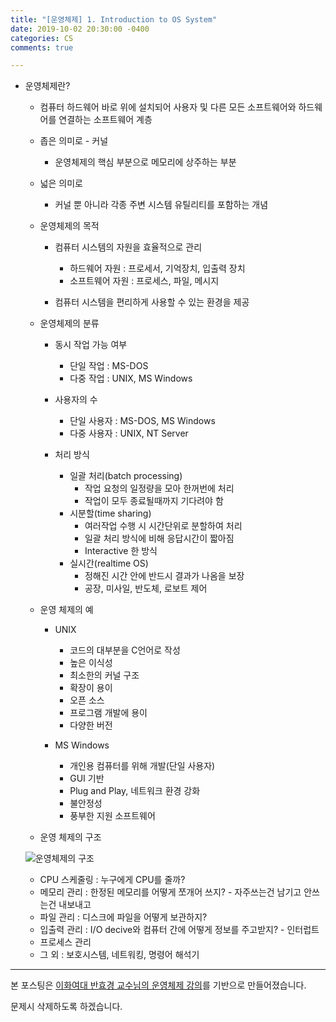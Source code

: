 ```yaml
---
title: "[운영체제] 1. Introduction to OS System"
date: 2019-10-02 20:30:00 -0400
categories: CS
comments: true

---
```


- 운영체제란?

    - 컴퓨터 하드웨어 바로 위에 설치되어 사용자 및 다른 모든 소프트웨어와 하드웨어를 연결하는 소프트웨어 계층

    - 좁은 의미로 - 커널

      - 운영체제의 핵심 부분으로 메모리에 상주하는 부분

    - 넓은 의미로 

      - 커널 뿐 아니라 각종 주변 시스템 유틸리티를 포함하는 개념

  - 운영체제의 목적

    - 컴퓨터 시스템의 자원을 효율적으로 관리

      - 하드웨어 자원 : 프로세서, 기억장치, 입출력 장치
      - 소프트웨어 자원 : 프로세스, 파일, 메시지

    - 컴퓨터 시스템을 편리하게 사용할 수 있는 환경을 제공

  - 운영체제의 분류

    - 동시 작업 가능 여부
      - 단일 작업 : MS-DOS
      - 다중 작업 : UNIX, MS Windows

    - 사용자의 수
      - 단일 사용자 : MS-DOS, MS Windows
      - 다중 사용자 : UNIX, NT Server

    - 처리 방식
      - 일괄 처리(batch processing)
        - 작업 요청의 일정량을 모아 한꺼번에 처리
        - 작업이 모두 종료될때까지 기다려야 함
      - 시분할(time sharing)
        - 여러작업 수행 시 시간단위로 분할하여 처리
        - 일괄 처리 방식에 비해 응답시간이 짧아짐
        - Interactive 한 방식
      - 실시간(realtime OS)
        - 정해진 시간 안에 반드시 결과가 나옴을 보장
        - 공장, 미사일, 반도체, 로보트 제어

  - 운영 체제의 예

    - UNIX

      - 코드의 대부분을 C언어로 작성
      - 높은 이식성
      - 최소한의 커널 구조
      - 확장이 용이
      - 오픈 소스
      - 프로그램 개발에 용이
      - 다양한 버전

    - MS Windows

      - 개인용 컴퓨터를 위해 개발(단일 사용자)
      - GUI 기반 
      - Plug and Play, 네트워크 환경 강화
      - 불안정성
      - 풍부한 지원 소프트웨어

  

  - 운영 체제의 구조

   ![운영체제의 구조](https://github.com/JennyLee4517/jennylee4517.github.io/blob/master/_posts/images/01_01.png?raw=true) 

  - CPU 스케줄링 : 누구에게 CPU를 줄까?
  - 메모리 관리 : 한정된 메모리를 어떻게 쪼개어 쓰지? - 자주쓰는건 남기고 안쓰는건 내보내고
  - 파일 관리 : 디스크에 파일을 어떻게 보관하지?
  - 입출력 관리 : I/O decive와 컴퓨터 간에 어떻게 정보를 주고받지? - 인터럽트
  - 프로세스 관리
  - 그 외 : 보호시스템, 네트워킹, 명령어 해석기

------

본 포스팅은 [이화여대 반효경 교수님의 운영체제 강의](http://www.kocw.net/home/search/kemView.do?kemId=1046323&ar=pop)를 기반으로 만들어졌습니다.  

문제시 삭제하도록 하겠습니다.  

